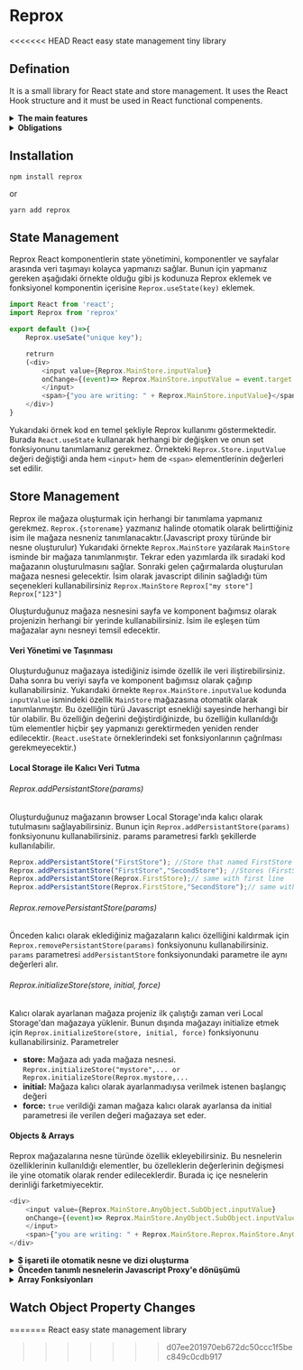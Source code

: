 # Reprox
<<<<<<< HEAD
React easy state management tiny library

## Defination

It is a small library for React state and store management. It uses the React Hook structure and it must be used in React functional compenents. 

<details>
<summary><strong>The main features</strong></summary>

* State management for functional components
* Easy data transfer between components and pages
* Two way binding *
* Watching changes on objects and arrays
* Binding objects

</details>

<details>
<summary><strong>Obligations</strong></summary>

* React version must be minimum 16.8.0 
* Functional compenent has to be used for state management
* Browser must support javascript proxies

</details>

## Installation
`npm install reprox`

or  

`yarn add reprox`

## State Management

Reprox React komponentlerin state yönetimini, komponentler ve sayfalar arasında veri taşımayı kolayca yapmanızı sağlar. Bunun için yapmanız gereken aşağıdaki örnekte olduğu gibi js kodunuza Reprox eklemek ve fonksiyonel komponentin içerisine `Reprox.useState(key)` eklemek.

```javascript
import React from 'react';
import Reprox from 'reprox'

export default ()=>{
    Reprox.useSate("unique key");

    retrurn
    (<div>
        <input value={Reprox.MainStore.inputValue} 
        onChange={(event)=> Reprox.MainStore.inputValue = event.target.value}>
        </input>
        <span>{"you are writing: " + Reprox.MainStore.inputValue}</span>
    </div>)
}
```

Yukarıdaki örnek kod en temel şekliyle Reprox kullanımı göstermektedir. Burada `React.useState` kullanarak herhangi bir değişken ve onun set fonksiyonunu tanımlamanız gerekmez. Örnekteki `Reprox.Store.inputValue` değeri değiştiği anda hem `<input>` hem de `<span>` elementlerinin değerleri set edilir. 

## Store Management

Reprox ile mağaza oluşturmak için herhangi bir tanımlama yapmanız gerekmez. `Reprox.{storename}` yazmanız halinde otomatik olarak belirttiğiniz isim ile mağaza nesneniz tanımlanacaktır.(Javascript proxy türünde bir nesne oluşturulur) Yukarıdaki örnekte `Reprox.MainStore` yazılarak `MainStore` isminde bir mağaza tanımlanmıştır. Tekrar eden yazımlarda ilk sıradaki kod mağazanın oluşturulmasını sağlar. Sonraki gelen çağırmalarda oluşturulan mağaza nesnesi gelecektir. İsim olarak javascript dilinin sağladığı tüm seçenekleri kullanabilirsiniz
`Reprox.MainStore`
`Reprox["my store"]`
`Reprox["123"]`

Oluşturduğunuz mağaza nesnesini sayfa ve komponent bağımsız olarak projenizin herhangi bir yerinde kullanabilirsiniz. İsim ile eşleşen tüm mağazalar aynı nesneyi temsil edecektir.

#### Veri Yönetimi ve Taşınması
Oluşturduğunuz mağazaya istediğiniz isimde özellik ile veri iliştirebilirsiniz. Daha sonra bu veriyi sayfa ve komponent bağımsız olarak çağırıp kullanabilirsiniz. Yukarıdaki örnekte `Reprox.MainStore.inputValue` kodunda `inputValue` ismindeki özellik `MainStore` mağazasına otomatik olarak tanımlanmıştır. Bu özelliğin türü Javascript esnekliği sayesinde herhangi bir tür olabilir. Bu özelliğin değerini değiştirdiğinizde, bu özelliğin kullanıldığı tüm elementler hiçbir şey yapmanızı gerektirmeden yeniden render edilecektir. (`React.useState` örneklerindeki set fonksiyonlarının çağrılması gerekmeyecektir.)

#### Local Storage ile Kalıcı Veri Tutma
###### Reprox.addPersistantStore(params)
Oluşturduğunuz mağazanın browser Local Storage'ında kalıcı olarak tutulmasını sağlayabilirsiniz. Bunun için `Reprox.addPersistantStore(params)` fonksiyonunu kullanabilirsiniz. params parametresi farklı şekillerde kullanılabilir.

```javascript
Reprox.addPersistantStore("FirstStore"); //Store that named FirstStore adding to local storage 
Reprox.addPersistantStore("FirstStore","SecondStore"); //Stores (FirstStore and SecondStore) adding to local storage
Reprox.addPersistantStore(Reprox.FirstStore);// same with first line
Reprox.addPersistantStore(Reprox.FirstStore,"SecondStore");// same with second line
````

###### Reprox.removePersistantStore(params)
Önceden kalıcı olarak eklediğiniz mağazaların kalıcı özelliğini kaldırmak için `Reprox.removePersistantStore(params)` fonksiyonunu kullanabilirsiniz. `params` parametresi  `addPersistantStore` fonksiyonundaki parametre ile aynı değerleri alır.

###### Reprox.initializeStore(store, initial, force)
Kalıcı olarak ayarlanan mağaza projeniz ilk çalıştığı zaman veri Local Storage'dan mağazaya yüklenir. Bunun dışında mağazayı initialize etmek için `Reprox.initializeStore(store, initial, force)` fonksiyonunu kullanabilirsiniz. Parametreler
* **store:** Mağaza adı yada mağaza nesnesi. `Reprox.initializeStore("mystore",... or Reprox.initializeStore(Reprox.mystore,...`
* **initial:**  Mağaza kalıcı olarak ayarlanmadıysa verilmek istenen başlangıç değeri
* **force:** `true` verildiği zaman mağaza kalıcı olarak ayarlansa da initial parametresi ile verilen değeri mağazaya set eder.

#### Objects & Arrays
Reprox mağazalarına nesne türünde özellik ekleyebilirsiniz. Bu nesnelerin özelliklerinin kullanıldığı elementler, bu özelleklerin değerlerinin değişmesi ile yine otomatik olarak render edileceklerdir. Burada iç içe nesnelerin derinliği farketmiyecektir. 
```javascript
<div>
    <input value={Reprox.MainStore.AnyObject.SubObject.inputValue} 
    onChange={(event)=> Reprox.MainStore.AnyObject.SubObject.inputValue = event.target.value}>
    </input>
    <span>{"you are writing: " + Reprox.MainStore.Reprox.MainStore.AnyObject.SubObject.inputValue}</span>
</div>
```    

<details>
<summary><strong>$ işareti ile otomatik nesne ve dizi oluşturma</strong></summary>

`Reprox.MainStore.AnyObject.SubObject` bu örnekte `AnyObject` özelliği tanımlanmadıysa bu kod hata dönecektir. Javascript bunun için `?` işareti ile hatasız ilerlemeyi sağlamaktadır. (`Reprox.MainStore.AnyObject?.SubObject`). Ancak `AnyObject` özelliğinin her zaman bir nesne dönmesini istiyorsanız Reprox size bir kolaylık sağlayacaktır. Mağazanızda ya da alt nesnelerde kesin tanımlı olmasını istediğiniz özelliklerin sonuna `$` işareti ekleyerek bunu sağlayabilirsiniz. 
```javascript
<div>
    <input value={Reprox.MainStore.AnyObject$.SubObject$.inputValue} 
    onChange={(event)=> Reprox.MainStore.AnyObject$.SubObject$.inputValue = event.target.value}>
    </input>
    <span>{"you are writing: " + Reprox.MainStore.Reprox.MainStore.AnyObject$.SubObject$.inputValue}</span>
</div>
``` 
Yukarıdaki kod parçasında `Reprox.MainStore.AnyObject$` ilk çağrıldığı yerde eğer daha önce MainStore mağazasının altında `AnyObject` isminde bir özellik tanımlanmadıysa otomatik olarak `AnyObject` özelliğine nesne oluşturulup atanacaktır. Böylece mağazanızdaki nesnelerin tanımlanması ile uğraşmanız gerekmeyecektir. Yine bu örnekte `AnyObject` nesnesi altındaki `SubObject` sonuna eklenen `$` işareti ile onun da tanımlanmasını kontrol etmeniz gerekmiyectir. Kod sırasına göre ilk çağrılacak yere `$` eklemeniz yetecektir. Sonraki `Reprox.MainStore.AnyObject` çağırmalarınzda `$` eklemesiniz de olur. 

Otomatik nesne oluşturmak için `$` kullanabileceğiniz gibi otomtaik array oluşturmak için `$$` kullanabilirsiniz.

```javascript
<div>
    <input value={Reprox.MainStore.AnyObject$.SubObject$.inputValue} 
    onChange={(event)=> Reprox.MainStore.AnyObject.SubObject.inputValue = event.target.value}>
    </input>
    <button onClick={()=>Reprox.MainStore.AnyArray.add({name:Reprox.MainStore.AnyObject.SubObject.inputValue})}>
    <ul>
    {Reprox.MainStore.AnyArray$$.map(e=> <li>{e.name}</li>)}
    </ul>
</div>
``` 
</details>


<details>
<summary><strong>Önceden tanımlı nesnelerin Javascript Proxy'e dönüşümü</strong></summary>

Reprox özelliklerinin kullanılabilmesi için Javascript Proxy yapısının kullanılması gerekmektedir. Bu yüzden Reprox ile oluşturulan yada Reprox mağazalarının özelliklerine atanan tüm nesneler otomatik olarak Javascript Proxy nesnesine dönüştürülür. Bu durum yazım sırasında önceden tanımlı nesne değişkenlerinin kullanımda dikkat edilmesini gerektirir
```javascript
var personInfo = {
    name: "name",
    surname: "surname",
    age: new Date()
}

Reprox.AccountStore.PersonInfo = personInfo;
//Reprox.AccountStore.PersonInfo is proxy of personInfo object

var isEqual = Reprox.AccountStore.PersonInfo == personInfo; // false

export default ()=>{
    Reprox.useState("sample5");
    return(
        <div>
            <div>{/*use local variable*/}
                <span>{personInfo.name}</span>
                <span>{personInfo.surname}</span>
                <span>{personInfo.age.toLocaleDateString()}</span>
            </div>
            <div>{/*use local variable*/}
                <span>{Reprox.AccountStore.PersonInfo.name}</span>
                <span>{Reprox.AccountStore.PersonInfo.surname}</span>
                <span>{Reprox.AccountStore.PersonInfo.age.toLocaleDateString()}</span>
            </div>
        </div>
    )
}
```
Yukarıdaki örnekte `personInfo` değişkeni özelliği atandığı halde `Reprox.AccountStore.PersonInfo` ile aynı olmayacaktır. Bu örneğe göre aşağıdaki durumlar oluşacaktır:
```javascript
personInfo.name = "new name"; //nothing will happen
Reprox.AccountStore.PersonInfo.name = "new name"; //the second div will change, React hooks render process call export function and proxy object changes personInfo object property. So the first div will change too. But when divs are in different pages this will not happen.
```
Bu durumdan dolayı elementler ile kullanılacak ve değişme ihtimali olan tüm nesneler Reprox ile kullanılmalıdır.

Buna daha detaylı bir örnek:
```javascript
var personInfo = {
    name: "name",
    surname: "surname",
    age: new Date(),
    address:{
        city:"city",
        street:"street",
        zipcode:123,
        phones:[
            {type:"gsm",number:"123456789"},
            {type:"work",number:"123456789"}
        ]        
    }
}

Reprox.AccountStore.PersonInfo = personInfo;
/* After this assign the object will be like this
Reprox.AccountStore.PersonInfo = proxy({
    name: "name",
    surname: "surname",
    age: new Date(),
    address: proxy({
        city:"city",
        street:"street",
        zipcode:123,
        phones:[
            proxy({type:"gsm",number:"123456789"}),
            proxy({type:"work",number:"123456789"})
        ]        
    })
})
*/
```
Bu örnekte görüleceği üzere object Reprox mağazasındaki herhangi bir özelliğe atandığında kendisi ve tüm alt nesne özellikleri otomatik olarak proxy nesnesine dönüştürülür. Yine dizi içindeki objeler de proxy nesnesine dönüştürülür. Kod geliştirilirken bu durumun dikkate alınması gerekecektir. 

</details>

<details>
<summary><strong>Array Fonksiyonları</strong></summary>

Dizilerde ekleme,çıkartma gibi değişiklikleri yakalayabilmek için Reprox Javascript Array prototipini genişletmiştir. Bunun için yeni fonksiyonlar eklenmiştir. Bu fonksiyonları herhangi bir dizide kullanabilirsiniz.

**add(item, nofire):** Diziye item eklemek için kullanılır. `nofire` parametresi "watch" ve "bind" eventlerinin tetiklenmemesi true gönderilebilir. 
**addMany(items, nofire):** Diziye birden fazla item eklemek için kullanılır. items parametresi dizi olabileceği gibi tek bir item da olabilir.
**remove(item, nofire):** Diziden item silmek için kullanılır.
**removeAt(index, nofire):** Diziden index parametresi ile belirtilen indeksteki elemanın silinmesini sağlar.
**removeMany(itemsOrFunc, nofire):** Diziden birden fazla elemanın silinmesini sağlar. itemsOrFunc tek eleman, dizi, yada koşul fonksiyonu olabilir.
**clear(nofire):** Dizideki tüm elemanların silinmesini sağlar.
**equalize(source):** Diziyi source paramatresinde verilen diziye göre eşitler.

</details>

## Watch Object Property Changes

=======
React easy state management library
>>>>>>> d07ee201970eb672dc50ccc1f5bec849c0cdb917
